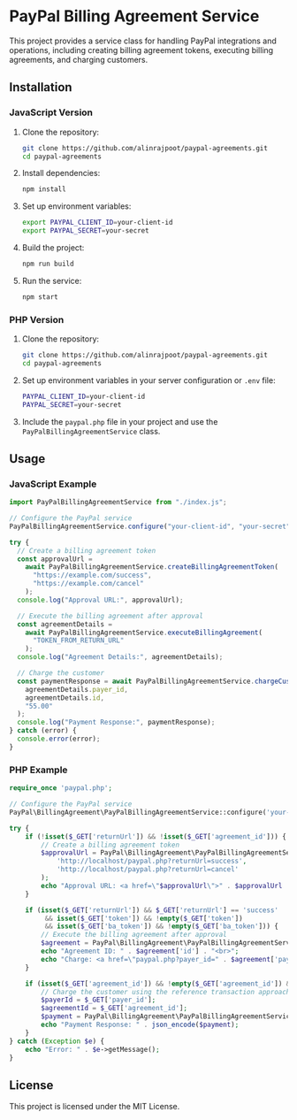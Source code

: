 # PayPal Billing Agreement Service

This project provides a service class for handling PayPal integrations and operations, including creating billing agreement tokens, executing billing agreements, and charging customers.

## Installation

### JavaScript Version

1. Clone the repository:

   ```sh
   git clone https://github.com/alinrajpoot/paypal-agreements.git
   cd paypal-agreements
   ```

2. Install dependencies:

   ```sh
   npm install
   ```

3. Set up environment variables:

   ```sh
   export PAYPAL_CLIENT_ID=your-client-id
   export PAYPAL_SECRET=your-secret
   ```

4. Build the project:

   ```sh
   npm run build
   ```

5. Run the service:

   ```sh
   npm start
   ```

### PHP Version

1. Clone the repository:

   ```sh
   git clone https://github.com/alinrajpoot/paypal-agreements.git
   cd paypal-agreements
   ```

2. Set up environment variables in your server configuration or `.env` file:

   ```sh
   PAYPAL_CLIENT_ID=your-client-id
   PAYPAL_SECRET=your-secret
   ```

3. Include the `paypal.php` file in your project and use the `PayPalBillingAgreementService` class.

## Usage

### JavaScript Example

```javascript
import PayPalBillingAgreementService from "./index.js";

// Configure the PayPal service
PayPalBillingAgreementService.configure("your-client-id", "your-secret");

try {
  // Create a billing agreement token
  const approvalUrl =
    await PayPalBillingAgreementService.createBillingAgreementToken(
      "https://example.com/success",
      "https://example.com/cancel"
    );
  console.log("Approval URL:", approvalUrl);

  // Execute the billing agreement after approval
  const agreementDetails =
    await PayPalBillingAgreementService.executeBillingAgreement(
      "TOKEN_FROM_RETURN_URL"
    );
  console.log("Agreement Details:", agreementDetails);

  // Charge the customer
  const paymentResponse = await PayPalBillingAgreementService.chargeCustomer(
    agreementDetails.payer_id,
    agreementDetails.id,
    "55.00"
  );
  console.log("Payment Response:", paymentResponse);
} catch (error) {
  console.error(error);
}
```

### PHP Example

```php
require_once 'paypal.php';

// Configure the PayPal service
PayPal\BillingAgreement\PayPalBillingAgreementService::configure('your-client-id', 'your-secret');

try {
    if (!isset($_GET['returnUrl']) && !isset($_GET['agreement_id'])) {
        // Create a billing agreement token
        $approvalUrl = PayPal\BillingAgreement\PayPalBillingAgreementService::createBillingAgreementToken(
            'http://localhost/paypal.php?returnUrl=success',
            'http://localhost/paypal.php?returnUrl=cancel'
        );
        echo "Approval URL: <a href=\"$approvalUrl\">" . $approvalUrl . "</a>";
    }

    if (isset($_GET['returnUrl']) && $_GET['returnUrl'] == 'success'
         && isset($_GET['token']) && !empty($_GET['token'])
         && isset($_GET['ba_token']) && !empty($_GET['ba_token'])) {
        // Execute the billing agreement after approval
        $agreement = PayPal\BillingAgreement\PayPalBillingAgreementService::executeBillingAgreement($_GET['ba_token']);
        echo "Agreement ID: " . $agreement['id'] . "<br>";
        echo "Charge: <a href=\"paypal.php?payer_id=" . $agreement['payer_id'] . "&agreement_id=" . $agreement['id'] . "\">Click here to charge</a><br>";
    }

    if (isset($_GET['agreement_id']) && !empty($_GET['agreement_id']) && isset($_GET['payer_id']) && !empty($_GET['payer_id'])) {
        // Charge the customer using the reference transaction approach
        $payerId = $_GET['payer_id'];
        $agreementId = $_GET['agreement_id'];
        $payment = PayPal\BillingAgreement\PayPalBillingAgreementService::chargeCustomer($payerId, $agreementId, '55.00');
        echo "Payment Response: " . json_encode($payment);
    }
} catch (Exception $e) {
    echo "Error: " . $e->getMessage();
}
```

## License

This project is licensed under the MIT License.
